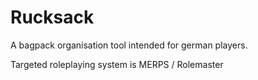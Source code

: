 # Rucksack

A bagpack organisation tool intended for german players.

Targeted roleplaying system is MERPS / Rolemaster